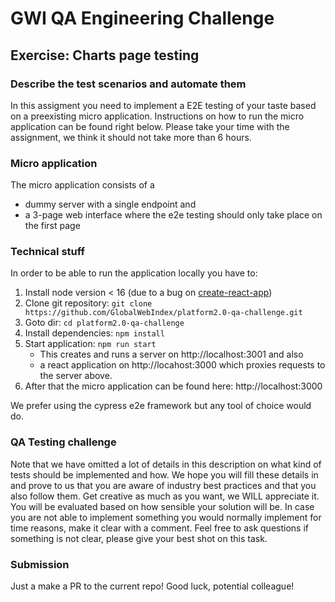 # GWI QA Engineering Challenge
## Exercise: Charts page testing

### Describe the test scenarios and automate them

In this assigment you need to implement a E2E testing of your taste based on a preexisting micro application. Instructions on how to run the micro application can be found right below.
Please take your time with the assignment, we think it should not take more than 6 hours. 

### Micro application

The micro application consists of a 
- dummy server with a single endpoint and 
- a 3-page web interface where the e2e testing should only take place on the first page  

### Technical stuff

In order to be able to run the application locally you have to: 
1. Install node version < 16 (due to a bug on [create-react-app](https://stackoverflow.com/questions/69693907/error-err-package-path-not-exported-package-subpath-lib-tokenize-is-not-d))
2. Clone git repository: `git clone https://github.com/GlobalWebIndex/platform2.0-qa-challenge.git`
3. Goto dir: `cd platform2.0-qa-challenge`
4. Install dependencies: `npm install`
5. Start application: `npm run start`
    - This creates and runs a server on http://localhost:3001 and also
    - a react application on http://locahost:3000 which proxies requests to the server above.
6. After that the micro application can be found here: http://localhost:3000

We prefer using the cypress e2e framework but any tool of choice would do.

### QA Testing challenge

Note that we have omitted a lot of details in this description on what kind of tests should be implemented and how. 
We hope you will fill these details in and prove to us that you are aware of industry best practices and that you also follow them. Get creative as much as you want, we WILL appreciate it. You will be evaluated based on how sensible your solution will be. 
In case you are not able to implement something you would normally implement for time reasons, make it clear with a comment.
Feel free to ask questions if something is not clear, please give your best shot on this task.

### Submission
Just a make a PR to the current repo! Good luck, potential colleague!
